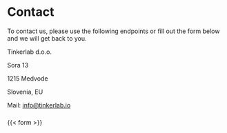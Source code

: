 # Contact 

To contact us, please use the following endpoints or fill out the form below and we will get back to you.


Tinkerlab d.o.o.

Sora 13

1215 Medvode

Slovenia, EU

Mail: info@tinkerlab.io

###



{{< form >}}
